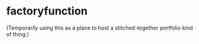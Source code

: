# factoryfunction

(Temporarily using this as a place to host a stitched-together portfolio kind of thing.)
